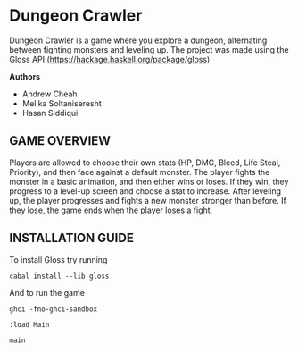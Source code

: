 # Dungeon Crawler

Dungeon Crawler is a game where you explore a dungeon, alternating between fighting monsters and leveling up. The project was made using the Gloss API (https://hackage.haskell.org/package/gloss)

**Authors**
- Andrew Cheah
- Melika Soltaniseresht
- Hasan Siddiqui 

## GAME OVERVIEW
Players are allowed to choose their own stats (HP, DMG, Bleed, Life Steal, Priority), and then face against a default monster.
The player fights the monster in a basic animation, and then either wins or loses. 
If they win, they progress to a level-up screen and choose a stat to increase. After leveling up, the player progresses and fights a new monster stronger than before. 
If they lose, the game ends when the player loses a fight. 

## INSTALLATION GUIDE
To install Gloss try running
```
cabal install --lib gloss
```

And to run the game
```
ghci -fno-ghci-sandbox
```
```
:load Main
```
```
main
```

